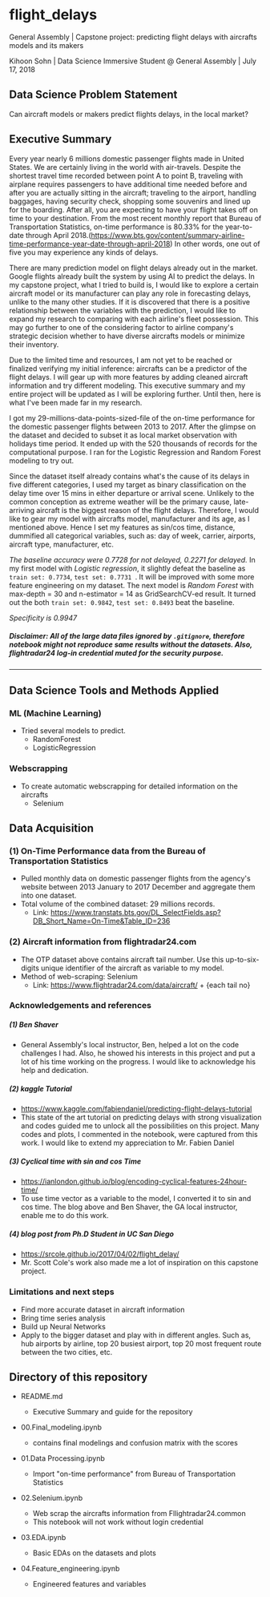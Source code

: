 # flight_delays
General Assembly | Capstone project: predicting flight delays with aircrafts models and its makers


Kihoon Sohn | Data Science Immersive Student @ General Assembly | July 17, 2018

## Data Science Problem Statement

Can aircraft models or makers predict flights delays, in the local market?

## Executive Summary

Every year nearly 6 millions domestic passenger flights made in United States. We are certainly living in the world with air-travels. Despite the shortest travel time recorded between point A to point B, traveling with airplane requires passengers to have additional time needed before and after you are actually sitting in the aircraft; traveling to the airport, handling baggages, having security check, shopping some souvenirs and lined up for the boarding. After all, you are expecting to have your flight takes off on time to your destination. From the most recent monthly report that Bureau of Transportation Statistics, on-time performance is 80.33% for the year-to-date through April 2018.(https://www.bts.gov/content/summary-airline-time-performance-year-date-through-april-2018) In other words, one out of five you may experience any kinds of delays.

There are many prediction model on flight delays already out in the market. Google flights already built the system by using AI to predict the delays. In my capstone project, what I tried to build is, I would like to explore a certain aircraft model or its manufacturer can play any role in forecasting delays, unlike to the many other studies. If it is discovered that there is a positive relationship between the variables with the prediction, I would like to expand my research to comparing with each airline's fleet possession. This may go further to one of the considering factor to airline company's strategic decision whether to have diverse aircrafts models or minimize their inventory.

Due to the limited time and resources, I am not yet to be reached or finalized verifying my initial inference: aircrafts can be a predictor of the flight delays. I will gear up with more features by adding cleaned aircraft information and try different modeling. This executive summary and my entire project will be updated as I will be exploring further. Until then, here is what I've been made far in my research.

I got my 29-millions-data-points-sized-file of the on-time performance for the domestic passenger flights between 2013 to 2017. After the glimpse on the dataset and decided to subset it as local market observation with holidays time period. It ended up with the 520 thousands of records for the computational purpose. I ran for the Logistic Regression and Random Forest modeling to try out.

Since the dataset itself already contains what's the cause of its delays in five different categories, I used my target as binary classification on the delay time over 15 mins in either departure or arrival scene. Unlikely to the common conception as extreme weather will be the primary cause, late-arriving aircraft is the biggest reason of the flight delays. Therefore, I would like to gear my model with aircrafts model, manufacturer and its age, as I mentioned above. Hence I set my features as sin/cos time, distance, dummified all categorical variables, such as: day of week, carrier, airports, aircraft type, manufacturer, etc.

*The baseline accuracy were 0.7728 for not delayed, 0.2271 for delayed.* In my first model with *Logistic regression*, it slightly defeat the baseline as `train set: 0.7734`, `test set: 0.7731 `. It will be improved with some more feature engineering on my dataset. The next model is *Random Forest* with max-depth = 30 and n-estimator = 14 as GridSearchCV-ed result. It turned out the both `train set: 0.9842`, `test set: 0.8493` beat the baseline.

*Specificity is 0.9947*


##### Disclaimer: All of the large data files ignored by `.gitignore`, therefore notebook might not reproduce same results without the datasets. Also, flightradar24 log-in credential muted for the security purpose.

--------------------------------------
## Data Science Tools and Methods Applied
### ML (Machine Learning)
 - Tried several models to predict.
   - RandomForest
   - LogisticRegression

### Webscrapping
 - To create automatic webscrapping for detailed information on the aircrafts
   - Selenium   

## Data Acquisition
### (1) On-Time Performance data from the Bureau of Transportation Statistics
 - Pulled monthly data on domestic passenger flights from the agency's website between 2013 January to 2017 December and aggregate them into one dataset.
 - Total volume of the combined dataset: 29 millions records.
   - Link: https://www.transtats.bts.gov/DL_SelectFields.asp?DB_Short_Name=On-Time&Table_ID=236


### (2) Aircraft information from flightradar24.com
 - The OTP dataset above contains aircraft tail number. Use this up-to-six-digits unique identifier of the aircraft as variable to my model.
 - Method of web-scraping: Selenium
   - Link: https://www.flightradar24.com/data/aircraft/ + {each tail no}


### Acknowledgements and references
##### (1) Ben Shaver
 - General Assembly's local instructor, Ben, helped a lot on the code challenges I had. Also, he showed his interests in this project and put a lot of his time working on the progress. I would like to acknowledge his help and dedication.

##### (2) kaggle Tutorial
 - https://www.kaggle.com/fabiendaniel/predicting-flight-delays-tutorial
 - This state of the art tutorial on predicting delays with strong visualization and codes guided me to unlock all the possibilities on this project. Many codes and plots, I commented in the notebook, were captured from this work. I would like to extend my appreciation to Mr. Fabien Daniel

##### (3) Cyclical time with sin and cos Time
 - https://ianlondon.github.io/blog/encoding-cyclical-features-24hour-time/
 - To use time vector as a variable to the model, I converted it to sin and cos time. The blog above and Ben Shaver, the GA local instructor, enable me to do this work.


##### (4) blog post from Ph.D Student in UC San Diego
 - https://srcole.github.io/2017/04/02/flight_delay/
 - Mr. Scott Cole's work also made me a lot of inspiration on this capstone project.


### Limitations and next steps

- Find more accurate dataset in aircraft information
- Bring time series analysis
- Build up Neural Networks
- Apply to the bigger dataset and play with in different angles. Such as, hub airports by airline, top 20 busiest airport, top 20 most frequent route between the two cities, etc.


## Directory of this repository

- README.md
   - Executive Summary and guide for the repository

- 00.Final_modeling.ipynb
   - contains final modelings and confusion matrix with the scores

- 01.Data Processing.ipynb
   - Import "on-time performance" from Bureau of Transportation Statistics

- 02.Selenium.ipynb
   - Web scrap the aircrafts information from Fllightradar24.common
   - This notebook will not work without login credential

- 03.EDA.ipynb
   - Basic EDAs on the datasets and plots

- 04.Feature_engineering.ipynb
   - Engineered features and variables
